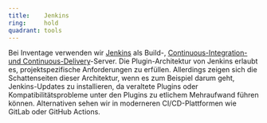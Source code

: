 ```yaml
---
title:    Jenkins  
ring:     hold  
quadrant: tools
---
```


Bei Inventage verwenden wir [Jenkins][jenkins] als Build-, [Continuous-Integration- und
Continuous-Delivery][cicd]-Server. Die Plugin-Architektur von Jenkins erlaubt es, projektspezifische Anforderungen zu
erfüllen. Allerdings zeigen sich die Schattenseiten dieser Architektur, wenn es zum Beispiel darum geht, Jenkins-Updates
zu installieren, da veraltete Plugins oder Kompatibilitätsprobleme unter den Plugins zu etlichem Mehraufwand führen
können. Alternativen sehen wir in moderneren CI/CD-Plattformen wie GitLab oder GitHub Actions.

[jenkins]: https://www.jenkins.io/
[cicd]: /concepts-and-methods/ci-cd

